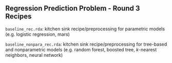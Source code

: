 ## Regression Prediction Problem - Round 3 Recipes

`baseline_rec.rda`: kitchen sink recipe/preprocessing for parametric models (e.g. logistic regression, mars)

`baseline_nonpara_rec.rda`: kitchen sink recipe/preprocessing for tree-based and nonparametric models (e.g. random forest, boosted tree, $k$-nearest neighbors, neural network)
